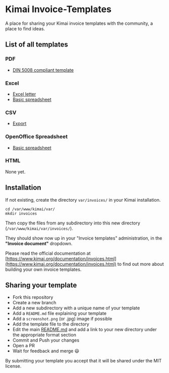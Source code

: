 # Kimai Invoice-Templates

A place for sharing your Kimai invoice templates with the community, a place to find ideas. 

## List of all templates

### PDF

- [DIN 5008 compliant template](din5008-invoice)

### Excel

- [Excel letter](xlsx-letter-de)
- [Basic spreadsheet](xlsx-simple)

### CSV

- [Export](export)

### OpenOffice Spreadsheet

- [Basic spreadsheet](oo-spreadsheet)

### HTML

None yet.

## Installation

If not existing, create the directory `var/invoices/` in your Kimai installation.

```
cd /var/www/kimai/var/
mkdir invoices
```

Then copy the files from any subdirectory into this new directory (`/var/www/kimai/var/invoices/`).

They should show now up in your "Invoice templates" administration, in the **"Invoice document"** dropdown.

Please read the official documentation at [https://www.kimai.org/documentation/invoices.html](https://www.kimai.org/documentation/invoices.html) to find out more about building your own invoice templates.

## Sharing your template

- Fork this repository
- Create a new branch
- Add a new subdirectory with a unique name of your template
- Add a `README.md` file explaining your template
- Add a `screenshot.png` (or .jpg) image if possible
- Add the template file to the directory
- Edit the main [README.md](https://github.com/kimai/invoice-templates/blob/main/README.md) and add a link to your new directory under the appropriate format section
- Commit and Push your changes
- Open a PR
- Wait for feedback and merge 😃

By submitting your template you accept that it will be shared under the MIT license.
